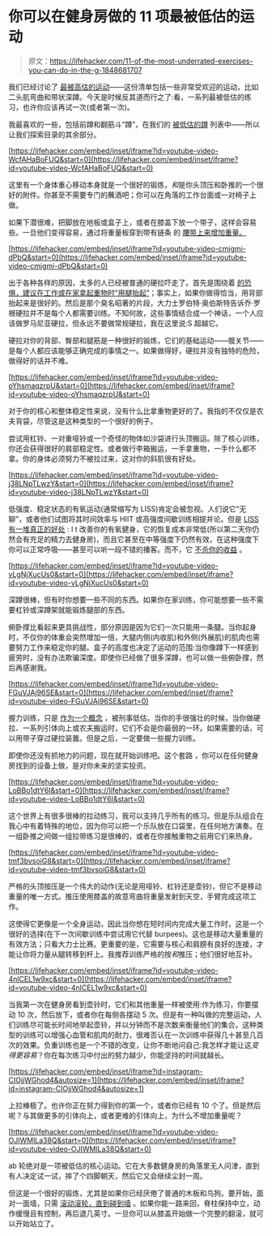 # 你可以在健身房做的 11 项最被低估的运动

> 原文：<https://lifehacker.com/11-of-the-most-underrated-exercises-you-can-do-in-the-g-1848681707>

我们已经讨论了 [最被高估的运动](https://lifehacker.com/10-of-the-most-overrated-exercises-and-what-to-do-inst-1848635603)——这份清单包括一些非常受欢迎的运动，比如二头肌弯曲和带状深蹲。今天是时候反其道而行之了:看，一系列最被低估的练习，也许你应该再试一次(或者第一次)。

我最喜欢的一些，包括前蹲和翻筋斗“蹲”，在我们的 [被低估的蹲](https://lifehacker.com/17-of-the-most-underrated-squats-you-should-try-1848651673) 列表中——所以让我们探索目录的其余部分。

 [https://lifehacker.com/embed/inset/iframe?id=youtube-video-WcfAHaBoFUQ&start=0](https://lifehacker.com/embed/inset/iframe?id=youtube-video-WcfAHaBoFUQ&start=0) 

这里有一个身体重心移动本身就是一个很好的锻炼，*和*是你头顶压和卧推的一个很好的附件。你甚至不需要专门的蘸酒吧；你可以在角落的工作台面或一对椅子上做。

如果下潜很难，把脚放在地板或盒子上，或者在膝盖下放一个带子，这样会容易些。一旦他们变得容易，通过将重量板穿到带有链条 的 [腰带上来增加重量。](https://www.roguefitness.com/dip-belt?sku=RA0117&gclid=CjwKCAjwxOCRBhA8EiwA0X8hi8YUSmmgMBRD3nPOXVy__VinRkXjCOzpRwABYZNsJcVdZM7mkRyqABoCdu4QAvD_BwE)

 [https://lifehacker.com/embed/inset/iframe?id=youtube-video-cmjgmi-dPbQ&start=0](https://lifehacker.com/embed/inset/iframe?id=youtube-video-cmjgmi-dPbQ&start=0) 

出于各种各样的原因，太多的人已经被普通的硬拉吓走了。首先是围绕着 [的恐惧，建议在工作或在家拿起重物时“用腿抬起”](https://lifehacker.com/what-lift-with-your-legs-really-means-1829166958)；事实上，如果你做得恰当，用背部抬起来是很好的。然后是那个臭名昭著的片段，大力士罗伯特·奥伯斯特告诉乔·罗根硬拉并不是每个人都需要训练。不知何故，这些事情结合成一个神话，一个人应该做罗马尼亚硬拉，但永远不要做常规硬拉，我在这里说:S 超越它。

硬拉对你的背部、臀部和腿筋是一种很好的锻炼，它们的基础运动——髋关节——是每个人都应该能够正确完成的事情之一。如果做得好，硬拉并没有独特的危险，做得好的话并不难。

 [https://lifehacker.com/embed/inset/iframe?id=youtube-video-oYhsmaqzrpU&start=0](https://lifehacker.com/embed/inset/iframe?id=youtube-video-oYhsmaqzrpU&start=0) 

对于你的核心和整体稳定性来说，没有什么比拿重物更好的了。我指的不仅仅是农夫背袋，尽管这是这种类型的一个很好的例子。

尝试用杠铃、一对重哑铃或一个奇怪的物体如沙袋进行头顶搬运。除了核心训练，你还会获得很好的肩部稳定性。或者做行李箱搬运，一手拿重物，一手什么都不拿。你的身体必须努力不被拉过来，这对你的斜肌很有好处。

 [https://lifehacker.com/embed/inset/iframe?id=youtube-video-j38LNpTLwzY&start=0](https://lifehacker.com/embed/inset/iframe?id=youtube-video-j38LNpTLwzY&start=0) 

低强度、稳定状态的有氧运动(通常缩写为 LISS)肯定会被忽视。人们说它“无聊”，或者他们试图将其时间效率与 HIIT 或高强度间歇训练相提并论。但是 [LISS 有一堆真正的好处](https://lifehacker.com/how-to-choose-between-hiit-and-steady-cardio-workouts-1848105482) : I t 改善你的有氧健身，它的恢复成本非常低(所以第二天你仍然会有充足的精力去健身房)，而且它甚至在中等强度下仍然有效，在这种强度下你可以正常呼吸——甚至可以听一段不错的播客。而不，它 [不杀你的收益](https://lifehacker.com/does-the-cardio-interference-effect-really-slow-your-ga-1846984740) 。

 [https://lifehacker.com/embed/inset/iframe?id=youtube-video-vLgNjXucUs0&start=0](https://lifehacker.com/embed/inset/iframe?id=youtube-video-vLgNjXucUs0&start=0) 

深蹲很棒，但有时你想要一些不同的东西。如果你在家训练，你可能想要一些不需要杠铃或深蹲架就能锻炼腿部的东西。

俯卧撑比看起来更具挑战性，部分原因是因为它们一次只能用一条腿。当你起身时，不仅你的体重会突然增加一倍，大腿内侧(内收肌)和外侧(外展肌)的肌肉也需要努力工作来稳定你的腿。盒子的高度也决定了运动的范围:当你像蹲下一样感到疲劳时，没有办法欺骗深度。即使你已经做了很多深蹲，也可以做一些俯卧撑，然后再感谢我。

 [https://lifehacker.com/embed/inset/iframe?id=youtube-video-FGuVJAj96SE&start=0](https://lifehacker.com/embed/inset/iframe?id=youtube-video-FGuVJAj96SE&start=0) 

握力训练，只是 [作为一个概念](https://lifehacker.com/februarys-fitness-challenge-is-grip-1841383983) ，被刑事低估。当你的手很强壮的时候，当你做硬拉、一系列引体向上或农夫搬运时，它们不会是你最弱的一环。如果需要的话，可以用带子穿过硬拉装置。但是之后，一定要做一些握力训练。

即使你还没有抓地力的问题，现在就开始训练吧。这个套路 ，你可以在任何健身房找到的设备上做，是对你未来的坚实投资。

 [https://lifehacker.com/embed/inset/iframe?id=youtube-video-LoBBo1dtY6I&start=0](https://lifehacker.com/embed/inset/iframe?id=youtube-video-LoBBo1dtY6I&start=0) 

这个世界上有很多很棒的拉动练习，我可以支持几乎所有的练习。但是乐队组合在我心中有着特殊的地位，因为你可以把一个乐队放在口袋里，在任何地方演奏。在一组卧推之间做一组拉带练习是很棒的，或者在你接触重物之前用它们来热身。

 [https://lifehacker.com/embed/inset/iframe?id=youtube-video-tmf3bvsoiG8&start=0](https://lifehacker.com/embed/inset/iframe?id=youtube-video-tmf3bvsoiG8&start=0) 

严格的头顶按压是一个伟大的动作(无论是用哑铃、杠铃还是壶铃)，但它不是移动重量的唯一方式。推压使用膝盖的故意弯曲将重量发射到天空，手臂完成这项工作。

这使得它更像是一个全身运动，因此当你想在短时间内完成大量工作时，这是一个很好的选择(在下一次间歇训练中尝试用它代替 burpees)。这也是移动大量重量的有效方法；只看大力士比赛。更重要的是，它需要与核心和肩膀有良好的连接，才能让你将力量从腿转移到杆上。我推荐训练严格的按*和*推压；他们很好地互补。

 [https://lifehacker.com/embed/inset/iframe?id=youtube-video-4nlCEL1w9xc&start=0](https://lifehacker.com/embed/inset/iframe?id=youtube-video-4nlCEL1w9xc&start=0) 

当我第一次在健身房看到壶铃时，它们和其他重量一样被使用:作为练习，你要摆动 10 次，然后放下，或者你在每侧各摆动 5 次。但是有一种叫做的完整运动，人们训练尽可能长时间地举起壶铃，并以分钟而不是次数来衡量他们的集合。这种类型的训练可以增强心血管和肌肉的耐力，很难否认在一次训练中获得几十甚至几百次的效果。负重训练也是一个不错的改变，让你不断地问自己:我怎样才能让这*变得更容易*？你在每次练习中付出的努力越少，你能坚持的时间就越长。

 [https://lifehacker.com/embed/inset/iframe?id=instagram-CIOjjWGhod4&autosize=1](https://lifehacker.com/embed/inset/iframe?id=instagram-CIOjjWGhod4&autosize=1) 

上拉棒极了。也许你正在努力得到你的第一个，或者你已经有 10 个了。但是然后呢？与其做更多的引体向上，或者更难的引体向上，为什么不增加重量呢？

 [https://lifehacker.com/embed/inset/iframe?id=youtube-video-OJIWMlLa38Q&start=0](https://lifehacker.com/embed/inset/iframe?id=youtube-video-OJIWMlLa38Q&start=0) 

ab 轮绝对是一项被低估的核心运动。它在大多数健身房的角落里无人问津，直到有人决定试一试，摔了个四脚朝天，然后它又会继续尘封一周。

但这是一个很好的锻炼，尤其是如果你已经厌倦了普通的木板和鸟狗。要开始，面对一面墙，只需 [滚动滚轮，直到碰到墙](https://lifehacker.com/how-to-make-the-ab-wheel-suck-less-1841068450) 。如果你能一路来回，脊柱保持中立，动作缓慢且有控制，再后退几英寸。一旦你可以从膝盖开始做一个完整的翻滚，就可以开始站立了。